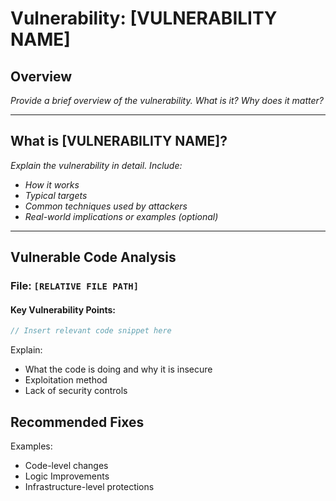 # Vulnerability: [VULNERABILITY NAME]

## Overview

_Provide a brief overview of the vulnerability. What is it? Why does it matter?_

---

## What is [VULNERABILITY NAME]?

_Explain the vulnerability in detail. Include:_
- _How it works_
- _Typical targets_
- _Common techniques used by attackers_
- _Real-world implications or examples (optional)_

---

## Vulnerable Code Analysis

### File: `[RELATIVE FILE PATH]`

#### Key Vulnerability Points:

```php
// Insert relevant code snippet here
```

Explain: 
- What the code is doing and why it is insecure 
- Exploitation method 
- Lack of security controls

## Recommended Fixes 
Examples: 
- Code-level changes 
- Logic Improvements 
- Infrastructure-level protections